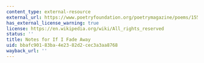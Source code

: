 ```yaml
---
content_type: external-resource
external_url: https://www.poetryfoundation.org/poetrymagazine/poems/155228/notes-for-if-i-fade-away
has_external_license_warning: true
license: https://en.wikipedia.org/wiki/All_rights_reserved
status: ''
title: Notes for If I Fade Away
uid: bbafc901-83ba-4e23-82d2-cec3a3aa8768
wayback_url: ''
---
```

